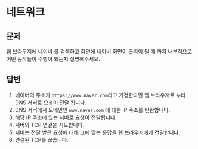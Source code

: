 # 네트워크

## 문제

웹 브라우저에 네이버 를 검색하고 화면에 네이버 화면이 출력이 될 때 까지 내부적으로 어떤 동작들이 수행이 되는지 설명해주세요.

## 답변

1. 네이버의 주소가 `https://www.naver.com`라고 가정한다면 웹 브라우저로 부터 DNS 서버로 요청이 전달 됩니다.
2. DNS 서버에서 도메인인 `www.naver.com` 에 대한 IP 주소를 반환합니다.
3. 해당 IP 주소에 있는 서버로 요청이 전달됩니다.
4. 서버와 TCP 연결을 시도합니다.
5. 서버는 전달 받은 요청에 대해 그에 맞는 응답을 웹 브라우저에게 전달합니다.
6. 연결된 TCP를 끊습니다.
